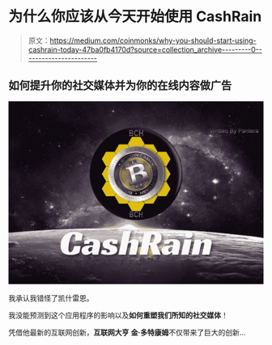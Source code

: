 # 为什么你应该从今天开始使用 CashRain

> 原文：<https://medium.com/coinmonks/why-you-should-start-using-cashrain-today-47ba0fb4170d?source=collection_archive---------0----------------------->

## 如何提升你的社交媒体并为你的在线内容做广告

![](img/9fa75663087c174a50a9b4d5bb1f037b.png)

我承认我错怪了凯什雷恩。

我没能预测到这个应用程序的影响以及**如何重塑我们所知的社交媒体**！

凭借他最新的互联网创新，**互联网大亨** **金·多特康姆**不仅带来了巨大的创新…